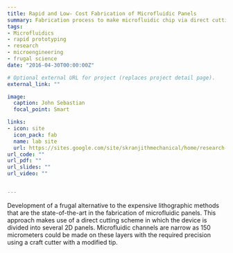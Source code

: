 ```yaml
---
title: Rapid and Low- Cost Fabrication of Microfluidic Panels
summary: Fabrication process to make microfluidic chip via direct cutting, layering and sandwiching of plastic sheets; Supervised by Dr Ranjith S Kumar
tags:
- Microfluidics
- rapid prototyping
- research
- microengineering
- frugal science
date: "2016-04-30T00:00:00Z"

# Optional external URL for project (replaces project detail page).
external_link: ""

image:
  caption: John Sebastian
  focal_point: Smart

links:
- icon: site
  icon_pack: fab
  name: lab site
  url: https://sites.google.com/site/skranjithmechanical/home/research-overview
url_code: ""
url_pdf: ""
url_slides: ""
url_video: ""


---
```


Development of a frugal alternative to the expensive lithographic methods that are the state-of-the-art in the fabrication of microfluidic panels.
This approach makes use of a direct cutting scheme in which the device is divided into several 2D panels. Microfluidic channels are narrow as 150 micrometers could be made on these layers with the required precision using a craft cutter with a modified tip.



